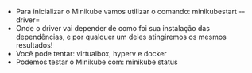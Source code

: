 * Para inicializar o Minikube vamos utilizar o comando: minikubestart --driver=
* Onde o driver vai depender de como foi sua instalação das dependências, e por qualquer um deles atingiremos os mesmos resultados!
* Você pode tentar: virtualbox, hyperv e docker
* Podemos testar o Minikube com: minikube status